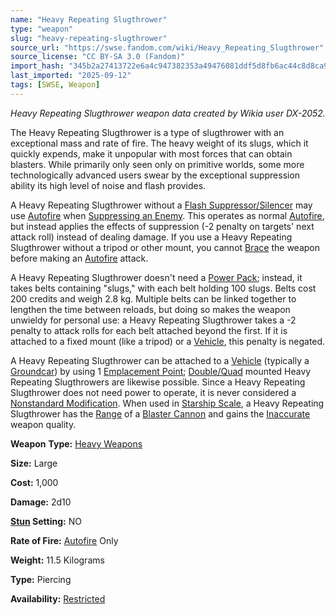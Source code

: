 ```yaml
---
name: "Heavy Repeating Slugthrower"
type: "weapon"
slug: "heavy-repeating-slugthrower"
source_url: "https://swse.fandom.com/wiki/Heavy_Repeating_Slugthrower"
source_license: "CC BY-SA 3.0 (Fandom)"
import_hash: "345b2a27413722e6a4c947382353a49476081ddf5d8fb6ac44c8d8ca950be97d"
last_imported: "2025-09-12"
tags: [SWSE, Weapon]
---
```

*Heavy Repeating Slugthrower weapon data created by Wikia user DX-2052.*

The Heavy Repeating Slugthrower is a type of slugthrower with an exceptional mass and rate of fire. The heavy weight of its slugs, which it quickly expends, make it unpopular with most forces that can obtain blasters. While primarily only seen only on primitive worlds, some more technologically advanced users swear by the exceptional suppression ability its high level of noise and flash provides.

A Heavy Repeating Slugthrower without a [Flash Suppressor/Silencer](https://swse.fandom.com/wiki/Flash_Suppressor/Silencer) may use [Autofire](https://swse.fandom.com/wiki/Autofire) when [Suppressing an Enemy](https://swse.fandom.com/wiki/Suppressing_an_Enemy). This operates as normal [Autofire](https://swse.fandom.com/wiki/Autofire), but instead applies the effects of suppression (-2 penalty on targets' next attack roll) instead of dealing damage. If you use a Heavy Repeating Slugthrower without a tripod or other mount, you cannot [Brace](https://swse.fandom.com/wiki/Brace) the weapon before making an [Autofire](https://swse.fandom.com/wiki/Autofire) attack.

A Heavy Repeating Slugthrower doesn't need a [Power Pack](https://swse.fandom.com/wiki/Power_Pack); instead, it takes belts containing "slugs," with each belt holding 100 slugs. Belts cost 200 credits and weigh 2.8 kg. Multiple belts can be linked together to lengthen the time between reloads, but doing so makes the weapon unwieldy for personal use: a Heavy Repeating Slugthrower takes a -2 penalty to attack rolls for each belt attached beyond the first. If it is attached to a fixed mount (like a tripod) or a [Vehicle](https://swse.fandom.com/wiki/Vehicle), this penalty is negated.

A Heavy Repeating Slugthrower can be attached to a [Vehicle](https://swse.fandom.com/wiki/Vehicle) (typically a [Groundcar](https://swse.fandom.com/wiki/Groundcar)) by using 1 [Emplacement Point](https://swse.fandom.com/wiki/Emplacement_Point); [Double/Quad](https://swse.fandom.com/wiki/Cannon,_Double/Quad) mounted Heavy Repeating Slugthrowers are likewise possible. Since a Heavy Repeating Slugthrower does not need power to operate, it is never considered a [Nonstandard Modification](https://swse.fandom.com/wiki/Nonstandard_Modification). When used in [Starship Scale](https://swse.fandom.com/wiki/Starship_Scale), a Heavy Repeating Slugthrower has the [Range](https://swse.fandom.com/wiki/Range) of a [Blaster Cannon](https://swse.fandom.com/wiki/Blaster_Cannon_(Vehicles)) and gains the [Inaccurate](https://swse.fandom.com/wiki/Inaccurate) weapon quality.

**Weapon** **Type:** [Heavy Weapons](https://swse.fandom.com/wiki/Heavy_Weapons)

**Size:** Large

**Cost:** 1,000

**Damage:** 2d10

**[Stun](https://swse.fandom.com/wiki/Stun) Setting:** NO

**Rate of Fire:** [Autofire](https://swse.fandom.com/wiki/Autofire) Only

**Weight:** 11.5 Kilograms

**Type:** Piercing

**Availability:** [Restricted](https://swse.fandom.com/wiki/Restricted)